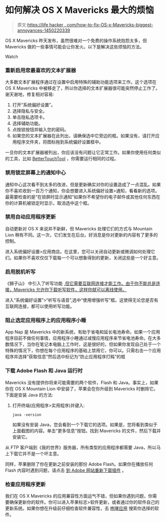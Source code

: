 # 如何解决 OS X Mavericks 最大的烦恼

> 原文:[https://life hacker . com/how-to-fix-OS-x-Mavericks-biggest-annoyances-1450220339](https://lifehacker.com/how-to-fix-os-x-mavericks-biggest-annoyances-1450220339)

OS X Mavericks 昨天发布，虽然很难对一个免费的操作系统抱怨太多，但 Mavericks 做的一些事情可能会让你发火。以下是解决这些烦恼的方法。

Watch

### 重新启用您最喜欢的文本扩展器

大多数文本扩展程序通过在设置中启用特殊的辅助功能选项来工作。这个选项在 OS X Mavericks 中被移走了，所以你选择的文本扩展器很可能突然停止工作了。谢天谢地，修复相对容易:

1.  打开“系统偏好设置”。
2.  选择隐私与安全。
3.  单击隐私选项卡。
4.  选择辅助功能。
5.  点按锁按钮并输入您的密码。
6.  如果您的文本扩展器在此列出，请确保选中它旁边的框。如果没有，请打开应用程序文件夹，将图标拖到系统偏好设置框中。

一旦你的文本扩展器被列出，你应该没有问题让它正常工作。如果你使用任何类似的工具，比如 [BetterTouchTool](http://blog.boastr.net/) ，你需要运行相同的过程。

### 禁用锁定屏幕上的通知中心

通知中心这次看不到太多的改进，但是更新确实对你的设置造成了一点混乱。如果你不喜欢收到一百万个通知，你会想要进入系统偏好设置>通知，看看新的选项。最需要检查的是“在锁屏时显示通知”如果你不希望你的电子邮件或其他任何东西在你的计算机被锁定时显示，取消选中这个框。

### 禁用自动应用程序更新

自动更新对 OS X 来说并不新鲜，但 Mavericks 处理它们的方式与 Mountain Lion 稍有不同。这一次，它们发生在后台。好消息是你对更新的内容有了更多的控制。

进入系统偏好设置>应用商店。在这里，您可以关闭自动更新或微调如何处理它们。如果你不喜欢仅仅下载每一个可以想象得到的更新，关闭这些是一个好主意。

### 启用脱机听写

《狮子山》 中引入了听写功能 [,但它需要互联网连接才能工作。由于你不能总是连接，Mavericks 允许你下载听写软件，这样你就可以离线使用。](https://lifehacker.com/how-to-talk-to-your-mac-using-dictation-effectively-5928902)

进入“系统偏好设置”>“听写与语音”,选中“使用增强听写”框。这使得无论您是否有互联网连接，都可以使用听写功能。

### 阻止选定应用程序上的应用程序小睡

App Nap 是 Mavericks 中的新系统，有助于省电和延长电池寿命。如果一个应用程序目前不做任何事情，应用程序小睡通过减慢应用程序来节省电池寿命。在大多数情况下，当你在笔记本电脑上工作时，这是很好的，但如果你发现自己处于一个特殊的情况下，你想在每个应用程序的基础上禁用它，你可以。只需右击一个应用程序并选择“获取信息”然后选中标记为“防止应用程序打盹”的框

### 下载 Adobe Flash 和 Java 运行时

Mavericks 没有提供你将来可能需要的两个软件，Flash 和 Java。事实上，如果你在 OS X Mountain Lion 中安装了，苹果会在你升级到 Mavericks 时删除它。下面是安装 Java 的方法:

1.  打开终端(应用程序>实用程序)并键入:

    ```
    java -version
    ```

    如果没有安装 Java，您会看到一个下载它的选项。如果是，您将看到类似于上面截图的内容。单击“更多信息”按钮。找到 Mavericks 的文件，然后下载并安装它。

从 FTP 客户端到《我的世界》服务器，所有类型的应用程序都需要 Java，所以马上下载它并不是一个坏主意。

同样，苹果删除了你在更新之前安装的那份 Adobe Flash。如果你在播放任何 Flash 内容时遇到问题，请点击 [到 Adobe 网站重新下载插件](http://get.adobe.com/flashplayer/) 。

### 检查应用程序更新

我们在 OS X Mavericks 的应用兼容性方面运气不错，但如果你遇到问题，你需要确保更新你的软件。你可以进入苹果标志>软件更新，或者通过你的软件自己的更新系统。如果你想在升级前仔细检查软件兼容性，去 [咆哮应用](http://roaringapps.com/apps) 搜索你选择的软件。